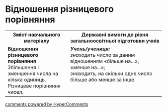 <div id="hypercomments_widget" class="js-hypercomments-widget invisible"></div>

# Відношення різницевого порівняння
<table>
  <tr>
    <td width="40%" align="center"><b>Зміст навчального матеріалу<b></td>
    <td width="60%" align="center"><b>Державні вимоги до рівня загальноосвітньої підготовки учнів</b></td>
  </tr>
  <tr>
    <td width="40%" style="vertical-align:top !important;"><b>Відношення різницевого порівняння</b><br>
Збільшення і зменшення числа на кілька одиниць. Різницеве порівняння чисел.</td>
    <td width="60%" style="vertical-align:top !important;"><i><b>Учень/учениця:</b></i><br>
<i>знаходить</i> число за даним відношенням «більше на...», «менше на...»; <br>
<i>знаходить,</i> на скільки одне число більше або менше за інше.<br></td>
  </tr>
</table>

<div class="js-hypercomments-container">
    <a href="http://hypercomments.com" class="hc-link" title="comments widget">comments powered by HyperComments</a>
</div>